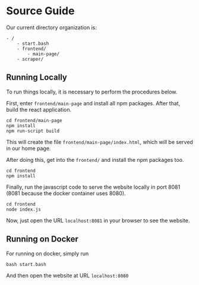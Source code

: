Source Guide
===

Our current directory organization is:

```
- /
	- start.bash
	- frontend/
		- main-page/
	- scraper/
```

Running Locally
---

To run things locally, it is necessary to perform the procedures below.

First, enter `frontend/main-page` and install all npm packages. After that, build the react application.

```
cd frontend/main-page
npm install
npm run-script build
```

This will create the file `frontend/main-page/index.html`, which will be served in our home page.

After doing this, get into the `frontend/` and install the npm packages too.

```
cd frontend
npm install
```

Finally, run the javascript code to serve the website locally in port 8081 (8081 because the docker container uses 8080).

```
cd frontend
node index.js
```

Now, just open the URL `localhost:8081` in your browser to see the website.


Running on Docker
---

For running on docker, simply run

```
bash start.bash
```

And then open the website at URL `localhost:8080`
